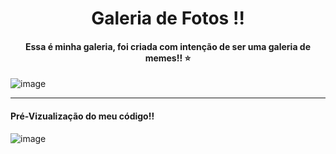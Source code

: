 <h1 align=center>Galeria de Fotos !!</h1>

<h4 align=center>Essa é minha galeria, foi criada com intenção de ser uma galeria de memes!! ⭐</h4>

![image](https://github.com/htklucas/galeria-fotos/assets/161860612/788a3393-622b-449e-b929-23f3c9835b52)

<hr>

<h4>Pré-Vizualização do meu código!!</h4>

![image](https://github.com/htklucas/galeria-fotos/assets/161860612/525b5359-3aba-4752-a6d6-a042bdeda1f5)
